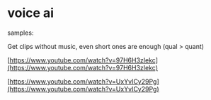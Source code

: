 # voice ai

samples:

Get clips without music, even short ones are enough (qual > quant)

[https://www.youtube.com/watch?v=97H6H3zIekc](https://www.youtube.com/watch?v=97H6H3zIekc)

[https://www.youtube.com/watch?v=UxYvICy29Pg](https://www.youtube.com/watch?v=UxYvICy29Pg)